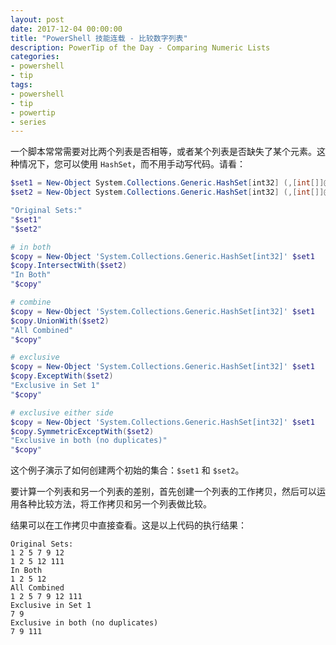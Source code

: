 ```yaml
---
layout: post
date: 2017-12-04 00:00:00
title: "PowerShell 技能连载 - 比较数字列表"
description: PowerTip of the Day - Comparing Numeric Lists
categories:
- powershell
- tip
tags:
- powershell
- tip
- powertip
- series
---
```

一个脚本常常需要对比两个列表是否相等，或者某个列表是否缺失了某个元素。这种情况下，您可以使用 `HashSet`，而不用手动写代码。请看：

```powershell
$set1 = New-Object System.Collections.Generic.HashSet[int32] (,[int[]]@(1,2,5,7,9,12))
$set2 = New-Object System.Collections.Generic.HashSet[int32] (,[int[]]@(1,2,5,12,111))

"Original Sets:"
"$set1"
"$set2"

# in both
$copy = New-Object 'System.Collections.Generic.HashSet[int32]' $set1
$copy.IntersectWith($set2)
"In Both"
"$copy"

# combine
$copy = New-Object 'System.Collections.Generic.HashSet[int32]' $set1
$copy.UnionWith($set2)
"All Combined"
"$copy"

# exclusive
$copy = New-Object 'System.Collections.Generic.HashSet[int32]' $set1
$copy.ExceptWith($set2)
"Exclusive in Set 1"
"$copy"

# exclusive either side
$copy = New-Object 'System.Collections.Generic.HashSet[int32]' $set1
$copy.SymmetricExceptWith($set2)
"Exclusive in both (no duplicates)"
"$copy"
```

这个例子演示了如何创建两个初始的集合：`$set1` 和 `$set2`。

要计算一个列表和另一个列表的差别，首先创建一个列表的工作拷贝，然后可以运用各种比较方法，将工作拷贝和另一个列表做比较。

结果可以在工作拷贝中直接查看。这是以上代码的执行结果：

    Original Sets:
    1 2 5 7 9 12
    1 2 5 12 111
    In Both
    1 2 5 12
    All Combined
    1 2 5 7 9 12 111
    Exclusive in Set 1
    7 9
    Exclusive in both (no duplicates)
    7 9 111

<!--本文国际来源：[Comparing Numeric Lists](http://community.idera.com/powershell/powertips/b/tips/posts/comparing-numeric-lists)-->
